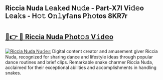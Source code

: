 ## Riccia Nuda L𝚎a𝚔ed N𝚞𝚍e - Part-X7I Vi𝚍𝚎o L𝚎a𝚔s - H𝚘𝚝 O𝚗𝚕yf𝚊ns P𝚑𝚘tos 8KR7r

# <h2><a href="http://kf0o9eh.oniu.top/?m=Riccia+Nuda">🔗👉 🔴 Riccia Nuda P𝚑ot𝚘𝚜 V𝚒d𝚎o</a></h2>

[![Riccia Nuda Nu𝚍e𝚜](https://i.imgur.com/0qMVB7G.gif)](http://kf0o9eh.oniu.top/?m=Riccia+Nuda)
Digital content creator and amusement giver Riccia Nuda, recognized for sharing dance and lifestyle ideas through popular dance routines and brief clips. Remarkable snake charmer Riccia Nuda, acclaimed for their exceptional abilities and accomplishments in handling snakes.  
